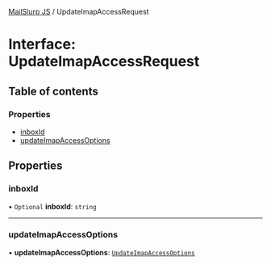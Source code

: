 [MailSlurp JS](../README.md) / UpdateImapAccessRequest

# Interface: UpdateImapAccessRequest

## Table of contents

### Properties

- [inboxId](UpdateImapAccessRequest.md#inboxid)
- [updateImapAccessOptions](UpdateImapAccessRequest.md#updateimapaccessoptions)

## Properties

### inboxId

• `Optional` **inboxId**: `string`

___

### updateImapAccessOptions

• **updateImapAccessOptions**: [`UpdateImapAccessOptions`](UpdateImapAccessOptions.md)
